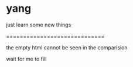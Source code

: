 # yang
just learn some new things 

=============================


the empty html
cannot be seen in the comparision

wait for me to fill

